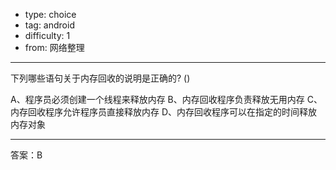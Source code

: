 - type: choice
- tag: android
- difficulty:  1
- from: 网络整理

--------

下列哪些语句关于内存回收的说明是正确的? ()

A、程序员必须创建一个线程来释放内存
B、内存回收程序负责释放无用内存
C、内存回收程序允许程序员直接释放内存
D、内存回收程序可以在指定的时间释放内存对象

---------

答案：B

